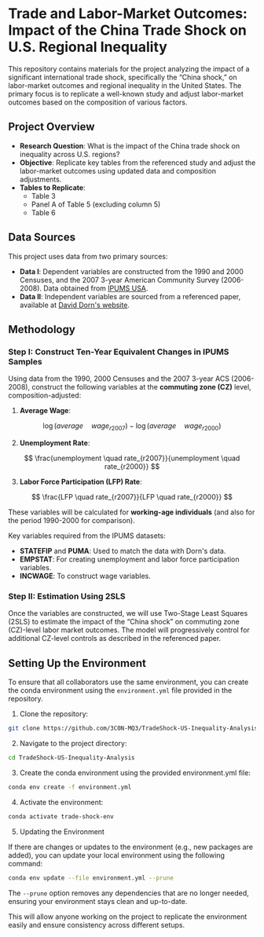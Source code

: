 # Trade and Labor-Market Outcomes: Impact of the China Trade Shock on U.S. Regional Inequality

This repository contains materials for the project analyzing the impact of a significant international trade shock, specifically the “China shock,” on labor-market outcomes and regional inequality in the United States. The primary focus is to replicate a well-known study and adjust labor-market outcomes based on the composition of various factors.

## Project Overview

- **Research Question**: What is the impact of the China trade shock on inequality across U.S. regions?
- **Objective**: Replicate key tables from the referenced study and adjust the labor-market outcomes using updated data and composition adjustments.
- **Tables to Replicate**:
  - Table 3
  - Panel A of Table 5 (excluding column 5)
  - Table 6

## Data Sources

This project uses data from two primary sources:

- **Data I**: Dependent variables are constructed from the 1990 and 2000 Censuses, and the 2007 3-year American Community Survey (2006-2008). Data obtained from [IPUMS USA](https://usa.ipums.org/usa/).
- **Data II**: Independent variables are sourced from a referenced paper, available at [David Dorn's website](http://www.ddorn.net/data.htm).

## Methodology

### Step I: Construct Ten-Year Equivalent Changes in IPUMS Samples

Using data from the 1990, 2000 Censuses and the 2007 3-year ACS (2006-2008), construct the following variables at the **commuting zone (CZ)** level, composition-adjusted:

1. **Average Wage**: 

$$
\log(average \quad wage_{r2007}) - \log(average \quad wage_{r2000})
$$
   
2. **Unemployment Rate**: 

$$
\frac{unemployment \quad rate_{r2007}}{unemployment \quad rate_{r2000}}
$$

3. **Labor Force Participation (LFP) Rate**: 

$$
\frac{LFP \quad rate_{r2007}}{LFP \quad rate_{r2000}}
$$
   
These variables will be calculated for **working-age individuals** (and also for the period 1990-2000 for comparison).

Key variables required from the IPUMS datasets:
- **STATEFIP** and **PUMA**: Used to match the data with Dorn's data.
- **EMPSTAT**: For creating unemployment and labor force participation variables.
- **INCWAGE**: To construct wage variables.

### Step II: Estimation Using 2SLS

Once the variables are constructed, we will use Two-Stage Least Squares (2SLS) to estimate the impact of the “China shock” on commuting zone (CZ)-level labor market outcomes. The model will progressively control for additional CZ-level controls as described in the referenced paper.

## Setting Up the Environment

To ensure that all collaborators use the same environment, you can create the conda environment using the `environment.yml` file provided in the repository.

1. Clone the repository:

```bash
git clone https://github.com/3C0N-MQ3/TradeShock-US-Inequality-Analysis.git
```
2. Navigate to the project directory:

```bash
cd TradeShock-US-Inequality-Analysis
```
3. Create the conda environment using the provided environment.yml file:

```bash
conda env create -f environment.yml
```

4. Activate the environment:

```bash
conda activate trade-shock-env
```
5. Updating the Environment

If there are changes or updates to the environment (e.g., new packages are added), you can update your local environment using the following command:

```bash
conda env update --file environment.yml --prune
```

The `--prune` option removes any dependencies that are no longer needed, ensuring your environment stays clean and up-to-date.

This will allow anyone working on the project to replicate the environment easily and ensure consistency across different setups.
